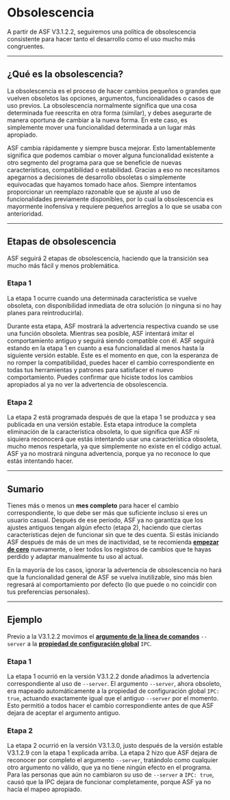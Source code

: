 # Obsolescencia

A partir de ASF V3.1.2.2, seguiremos una política de obsolescencia consistente para hacer tanto el desarrollo como el uso mucho más congruentes.

---

## ¿Qué es la obsolescencia?

La obsolescencia es el proceso de hacer cambios pequeños o grandes que vuelven obsoletos las opciones, argumentos, funcionalidades o casos de uso previos. La obsolescencia normalmente significa que una cosa determinada fue reescrita en otra forma (similar), y debes asegurarte de manera oportuna de cambiar a la nueva forma. En este caso, es simplemente mover una funcionalidad determinada a un lugar más apropiado.

ASF cambia rápidamente y siempre busca mejorar. Esto lamentablemente significa que podemos cambiar o mover alguna funcionalidad existente a otro segmento del programa para que se beneficie de nuevas características, compatibilidad o estabilidad. Gracias a eso no necesitamos apegarnos a decisiones de desarrollo obsoletas o simplemente equivocadas que hayamos tomado hace años. Siempre intentamos proporcionar un reemplazo razonable que se ajuste al uso de funcionalidades previamente disponibles, por lo cual la obsolescencia es mayormente inofensiva y requiere pequeños arreglos a lo que se usaba con anterioridad.

---

## Etapas de obsolescencia

ASF seguirá 2 etapas de obsolescencia, haciendo que la transición sea mucho más fácil y menos problemática.

### Etapa 1

La etapa 1 ocurre cuando una determinada característica se vuelve obsoleta, con disponibilidad inmediata de otra solución (o ninguna si no hay planes para reintroducirla).

Durante esta etapa, ASF mostrará la advertencia respectiva cuando se use una función obsoleta. Mientras sea posible, ASF intentará imitar el comportamiento antiguo y seguirá siendo compatible con él. ASF seguirá estando en la etapa 1 en cuanto a esa funcionalidad al menos hasta la siguiente versión estable. Este es el momento en que, con la esperanza de no romper la compatibilidad, puedes hacer el cambio correspondiente en todas tus herramientas y patrones para satisfacer el nuevo comportamiento. Puedes confirmar que hiciste todos los cambios apropiados al ya no ver la advertencia de obsolescencia.

### Etapa 2

La etapa 2 está programada después de que la etapa 1 se produzca y sea publicada en una versión estable. Esta etapa introduce la completa eliminación de la característica obsoleta, lo que significa que ASF ni siquiera reconocerá que estás intentando usar una característica obsoleta, mucho menos respetarla, ya que simplemente no existe en el código actual. ASF ya no mostrará ninguna advertencia, porque ya no reconoce lo que estás intentando hacer.

---

## Sumario

Tienes más o menos un **mes completo** para hacer el cambio correspondiente, lo que debe ser más que suficiente incluso si eres un usuario casual. Después de ese período, ASF ya no garantiza que los ajustes antiguos tengan algún efecto (etapa 2), haciendo que ciertas características dejen de funcionar sin que te des cuenta. Si estás iniciando ASF después de más de un mes de inactividad, se te recomienda **[empezar de cero](https://github.com/JustArchiNET/ArchiSteamFarm/wiki/Setting-up-es-ES)** nuevamente, o leer todos los registros de cambios que te hayas perdido y adaptar manualmente tu uso al actual.

En la mayoría de los casos, ignorar la advertencia de obsolescencia no hará que la funcionalidad general de ASF se vuelva inutilizable, sino más bien regresará al comportamiento por defecto (lo que puede o no coincidir con tus preferencias personales).

---

## Ejemplo

Previo a la V3.1.2.2 movimos el **[argumento de la línea de comandos](https://github.com/JustArchiNET/ArchiSteamFarm/wiki/Command-line-arguments-es-ES)** `--server` a la **[propiedad de configuración global](https://github.com/JustArchiNET/ArchiSteamFarm/wiki/Configuration-es-ES#configuración-global)** `IPC`.

### Etapa 1

La etapa 1 ocurrió en la versión V3.1.2.2 donde añadimos la advertencia correspondiente al uso de `--server`. El argumento `--server`, ahora obsoleto, era mapeado automáticamente a la propiedad de configuración global `IPC: true`, actuando exactamente igual que el antiguo `--server` por el momento. Esto permitió a todos hacer el cambio correspondiente antes de que ASF dejara de aceptar el argumento antiguo.

### Etapa 2

La etapa 2 ocurrió en la versión V3.1.3.0, justo después de la versión estable V3.1.2.9 con la etapa 1 explicada arriba. La etapa 2 hizo que ASF dejara de reconocer por completo el argumento `--server`, tratándolo como cualquier otro argumento no válido, que ya no tiene ningún efecto en el programa. Para las personas que aún no cambiaron su uso de `--server` a `IPC: true`, causó que la IPC dejara de funcionar completamente, porque ASF ya no hacía el mapeo apropiado.